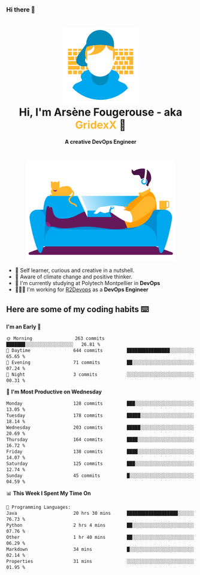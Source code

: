 ### Hi there 👋

<!--
**GridexX/gridexx** is a ✨ _special_ ✨ repository because its `README.md` (this file) appears on your GitHub profile.

Here are some ideas to get you started:

- 🔭 I’m currently working on ...
- 🌱 I’m currently learning ...
- 👯 I’m looking to collaborate on ...
- 🤔 I’m looking for help with ...
- 💬 Ask me about ...
- 📫 How to reach me: ...
- 😄 Pronouns: ...
- ⚡ Fun fact: ...
-->


<!-- Header -->
<h1 align="center">
  <img src="./images/user_profile.png" width="200">
  <br>
  Hi, I'm Arsène Fougerouse - aka <span style="color:#ffb72e">GridexX</span> 👋
</h1>


<p align="center">
  <b>A creative DevOps Engineer </b>
</p>
<br/>
<p align="center">
  <img src="./images/man_couch.png" width="400">
</p>

- 🎨 Self learner, curious and creative in a nutshell. 
- 🌱 Aware of climate change and positive thinker.
- 📕 I'm currently studying at Polytech Montpellier in **DevOps**
- 👨🏻‍💻 I'm working for [R2Devops](https://r2devops.io) as a **DevOps Engineer**


## Here are some of my coding habits ⌨️

<!-- Add a section about tech and Ops stack
  Like this one : https://github.com/Xanthus58#-tech-stack
-->
<!--START_SECTION:waka-->
**I'm an Early 🐤** 

```text
🌞 Morning                263 commits         ███████░░░░░░░░░░░░░░░░░░   26.81 % 
🌆 Daytime                644 commits         ████████████████░░░░░░░░░   65.65 % 
🌃 Evening                71 commits          ██░░░░░░░░░░░░░░░░░░░░░░░   07.24 % 
🌙 Night                  3 commits           ░░░░░░░░░░░░░░░░░░░░░░░░░   00.31 % 
```
📅 **I'm Most Productive on Wednesday** 

```text
Monday                   128 commits         ███░░░░░░░░░░░░░░░░░░░░░░   13.05 % 
Tuesday                  178 commits         █████░░░░░░░░░░░░░░░░░░░░   18.14 % 
Wednesday                203 commits         █████░░░░░░░░░░░░░░░░░░░░   20.69 % 
Thursday                 164 commits         ████░░░░░░░░░░░░░░░░░░░░░   16.72 % 
Friday                   138 commits         ████░░░░░░░░░░░░░░░░░░░░░   14.07 % 
Saturday                 125 commits         ███░░░░░░░░░░░░░░░░░░░░░░   12.74 % 
Sunday                   45 commits          █░░░░░░░░░░░░░░░░░░░░░░░░   04.59 % 
```


📊 **This Week I Spent My Time On** 

```text
💬 Programming Languages: 
Java                     20 hrs 30 mins      ███████████████████░░░░░░   76.73 % 
Python                   2 hrs 4 mins        ██░░░░░░░░░░░░░░░░░░░░░░░   07.76 % 
Other                    1 hr 40 mins        ██░░░░░░░░░░░░░░░░░░░░░░░   06.29 % 
Markdown                 34 mins             █░░░░░░░░░░░░░░░░░░░░░░░░   02.14 % 
Properties               31 mins             ░░░░░░░░░░░░░░░░░░░░░░░░░   01.95 % 
```


<!--END_SECTION:waka-->
